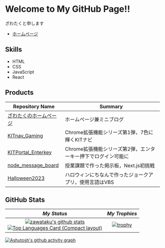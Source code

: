 # Welcome to My GitHub Page!!

ざわたくと申します
- [ホームページ](https://zawataku.github.io)

## Skills
- HTML
- CSS
- JavaScript
- React

## Products
| Repository Name                                                        | Summary |
| ---------------------------------------------------------------------- | ------- |
| [ざわたくのホームページ](https://github.com/zawataku/zawataku.github.io) | ホームページ兼ミニブログ |
| [KITnav_Gaming](https://github.com/zawataku/KITnav_Gaming)             | Chrome拡張機能シリーズ第1弾，7色に輝くKITナビ |
| [KITPortal_Enterkey](https://github.com/zawataku/KITPortal_Enterkey)   | Chrome拡張機能シリーズ第2弾，エンターキー押下でログイン可能に |
| [node_message_board](https://github.com/zawataku/node_message_board)   | 授業課題で作った掲示板，Next.js初挑戦 |
| [Halloween2023](https://github.com/zawataku/Halloween2023)             | ハロウィンにちなんで作ったジョークアプリ，使用言語はVBS |


## GitHub Stats
|*My Status*|*My Trophies*|
|:---:|:---:|
|[![zawataku's github stats](https://github-readme-stats.vercel.app/api?username=zawataku&count_private=true&card_width=480)](https://github.com/anuraghazra/github-readme-stats)<br>[![Top Languages Card (Compact layout)](https://github-readme-stats.vercel.app/api/top-langs/?username=zawataku&layout=compact&langs_count=8&card_width=480)](https://github.com/anuraghazra/github-readme-stats)|[![trophy](https://github-profile-trophy.vercel.app/?username=zawataku&theme=monokai&margin-w=20&margin-h=20&row=3&column=4)](https://github.com/ryo-ma/github-profile-trophy)|

[![Ashutosh's github activity graph](https://github-readme-activity-graph.vercel.app/graph?username=zawataku&bg_color=c0ffff&color=202020&line=40e080&point=40c040)](https://github.com/ashutosh00710/github-readme-activity-graph)
